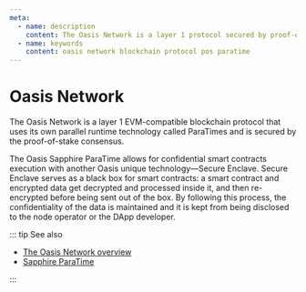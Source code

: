 ```yaml
---
meta:
  - name: description
    content: The Oasis Network is a layer 1 protocol secured by proof-of-stake.
  - name: keywords
    content: oasis network blockchain protocol pos paratime
---
```


# Oasis Network

The Oasis Network is a layer 1 EVM-compatible blockchain protocol that uses its own parallel runtime technology called ParaTimes and is secured by the proof-of-stake consensus.

The Oasis Sapphire ParaTime allows for confidential smart contracts execution with another Oasis unique technology—Secure Enclave. Secure Enclave serves as a black box for smart contracts: a smart contract and encrypted data get decrypted and processed inside it, and then re-encrypted before being sent out of the box. By following this process, the confidentiality of the data is maintained and it is kept from being disclosed to the node operator or the DApp developer.

::: tip See also

* [The Oasis Network overview](https://docs.oasis.io/general/oasis-network/)
* [Sapphire ParaTime](https://docs.oasis.io/dapp/sapphire/)

:::
